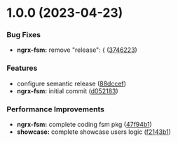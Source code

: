 # 1.0.0 (2023-04-23)


### Bug Fixes

* **ngrx-fsm:** remove     "release": { ([3746223](https://github.com/psychomet/ngrx-based-state-machine/commit/374622396f1b10de58633a6593416afaf58bd734))


### Features

* configure semantic release ([88dccef](https://github.com/psychomet/ngrx-based-state-machine/commit/88dccef424eff6d821f8009aa70cccd8f2defd8d))
* **ngrx-fsm:** initial commit ([d052183](https://github.com/psychomet/ngrx-based-state-machine/commit/d05218355802f3efd4759c2c831faa6d395af2d1))


### Performance Improvements

* **ngrx-fsm:** complete coding fsm pkg ([47f94b1](https://github.com/psychomet/ngrx-based-state-machine/commit/47f94b183ea0d75729a624927a42a862d3fc8563))
* **showcase:** complete showcase users logic ([f2143b1](https://github.com/psychomet/ngrx-based-state-machine/commit/f2143b1d491765ee6663559d80fb483c7b5d761d))
